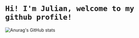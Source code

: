 # ```Hi! I'm Julian, welcome to my github profile!```
![Anurag's GitHub stats](https://github-readme-stats.vercel.app/api?username=julian119988&show_icons=true&theme=dark)
